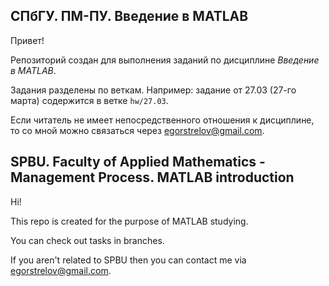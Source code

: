 ## СПбГУ. ПМ-ПУ. Введение в MATLAB

Привет!

Репозиторий создан для выполнения заданий по дисциплине *Введение в MATLAB*. 

Задания разделены по веткам. Например: задание от 27.03 (27-го марта) содержится в ветке `hw/27.03`.

Если читатель не имеет непосредственного отношения к дисциплине, то со мной можно связаться через [egorstrelov@gmail.com](mailto:egorstrelov@gmail.com). 

## SPBU. Faculty of Applied Mathematics - Management Process. MATLAB introduction

Hi!

This repo is created for the purpose of MATLAB studying. 

You can check out tasks in branches. 

If you aren't related to SPBU then you can contact me via [egorstrelov@gmail.com](mailto:egorstrelov@gmail.com). 

